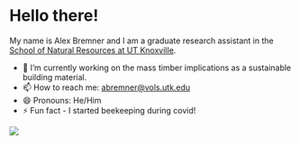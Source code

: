 # Hello there!

My name is Alex Bremner and I am a graduate research assistant in the [School of Natural Resources at UT Knoxville](https://naturalresources.tennessee.edu/).

- 🌱 I’m currently working on the mass timber implications as a sustainable building material. 
- 📫 How to reach me: abremner@vols.utk.edu
- 😄 Pronouns: He/Him
- ⚡ Fun fact - I started beekeeping during covid!


![](https://media1.giphy.com/media/3o6Zt481isNVuQI1l6/giphy.gif)
